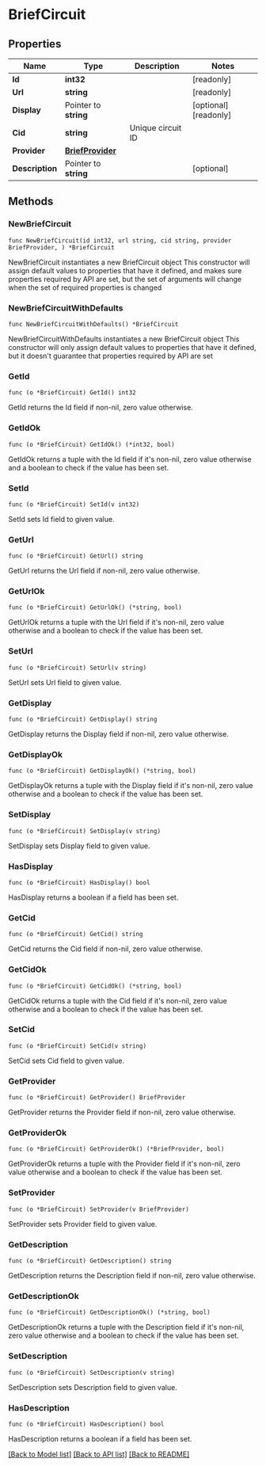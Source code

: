 # BriefCircuit

## Properties

Name | Type | Description | Notes
------------ | ------------- | ------------- | -------------
**Id** | **int32** |  | [readonly] 
**Url** | **string** |  | [readonly] 
**Display** | Pointer to **string** |  | [optional] [readonly] 
**Cid** | **string** | Unique circuit ID | 
**Provider** | [**BriefProvider**](BriefProvider.md) |  | 
**Description** | Pointer to **string** |  | [optional] 

## Methods

### NewBriefCircuit

`func NewBriefCircuit(id int32, url string, cid string, provider BriefProvider, ) *BriefCircuit`

NewBriefCircuit instantiates a new BriefCircuit object
This constructor will assign default values to properties that have it defined,
and makes sure properties required by API are set, but the set of arguments
will change when the set of required properties is changed

### NewBriefCircuitWithDefaults

`func NewBriefCircuitWithDefaults() *BriefCircuit`

NewBriefCircuitWithDefaults instantiates a new BriefCircuit object
This constructor will only assign default values to properties that have it defined,
but it doesn't guarantee that properties required by API are set

### GetId

`func (o *BriefCircuit) GetId() int32`

GetId returns the Id field if non-nil, zero value otherwise.

### GetIdOk

`func (o *BriefCircuit) GetIdOk() (*int32, bool)`

GetIdOk returns a tuple with the Id field if it's non-nil, zero value otherwise
and a boolean to check if the value has been set.

### SetId

`func (o *BriefCircuit) SetId(v int32)`

SetId sets Id field to given value.


### GetUrl

`func (o *BriefCircuit) GetUrl() string`

GetUrl returns the Url field if non-nil, zero value otherwise.

### GetUrlOk

`func (o *BriefCircuit) GetUrlOk() (*string, bool)`

GetUrlOk returns a tuple with the Url field if it's non-nil, zero value otherwise
and a boolean to check if the value has been set.

### SetUrl

`func (o *BriefCircuit) SetUrl(v string)`

SetUrl sets Url field to given value.


### GetDisplay

`func (o *BriefCircuit) GetDisplay() string`

GetDisplay returns the Display field if non-nil, zero value otherwise.

### GetDisplayOk

`func (o *BriefCircuit) GetDisplayOk() (*string, bool)`

GetDisplayOk returns a tuple with the Display field if it's non-nil, zero value otherwise
and a boolean to check if the value has been set.

### SetDisplay

`func (o *BriefCircuit) SetDisplay(v string)`

SetDisplay sets Display field to given value.

### HasDisplay

`func (o *BriefCircuit) HasDisplay() bool`

HasDisplay returns a boolean if a field has been set.

### GetCid

`func (o *BriefCircuit) GetCid() string`

GetCid returns the Cid field if non-nil, zero value otherwise.

### GetCidOk

`func (o *BriefCircuit) GetCidOk() (*string, bool)`

GetCidOk returns a tuple with the Cid field if it's non-nil, zero value otherwise
and a boolean to check if the value has been set.

### SetCid

`func (o *BriefCircuit) SetCid(v string)`

SetCid sets Cid field to given value.


### GetProvider

`func (o *BriefCircuit) GetProvider() BriefProvider`

GetProvider returns the Provider field if non-nil, zero value otherwise.

### GetProviderOk

`func (o *BriefCircuit) GetProviderOk() (*BriefProvider, bool)`

GetProviderOk returns a tuple with the Provider field if it's non-nil, zero value otherwise
and a boolean to check if the value has been set.

### SetProvider

`func (o *BriefCircuit) SetProvider(v BriefProvider)`

SetProvider sets Provider field to given value.


### GetDescription

`func (o *BriefCircuit) GetDescription() string`

GetDescription returns the Description field if non-nil, zero value otherwise.

### GetDescriptionOk

`func (o *BriefCircuit) GetDescriptionOk() (*string, bool)`

GetDescriptionOk returns a tuple with the Description field if it's non-nil, zero value otherwise
and a boolean to check if the value has been set.

### SetDescription

`func (o *BriefCircuit) SetDescription(v string)`

SetDescription sets Description field to given value.

### HasDescription

`func (o *BriefCircuit) HasDescription() bool`

HasDescription returns a boolean if a field has been set.


[[Back to Model list]](../README.md#documentation-for-models) [[Back to API list]](../README.md#documentation-for-api-endpoints) [[Back to README]](../README.md)


